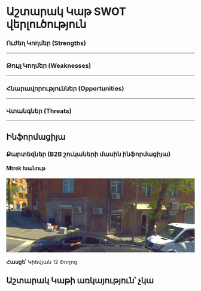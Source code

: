 # Աշտարակ Կաթ SWOT վերլուծություն

### Ուժեղ Կողմեր (Strengths)
---
### Թույլ Կողմեր (Weaknesses)
---
### Հնարավորություններ (Opportunities)
---
### Վտանգներ (Threats)
---


## Ինֆորմացիյա

### Քարտեզներ (B2B շուկաների մասին ինֆորմացիյա)

#### Mtrek Խանութ

![img](Maps/Map_1.png)

**Հասցե՝** Կիեվյան 12 Փողոց

**Աշտարակ Կաթի առկայություն՝** չկա
--
